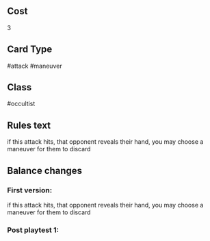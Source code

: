 ## Cost
3
## Card Type
#attack #maneuver 
## Class
#occultist 
## Rules text
if this attack hits, that opponent reveals their hand, you may choose a maneuver for them to discard
## Balance changes
### First version:
if this attack hits, that opponent reveals their hand, you may choose a maneuver for them to discard
### Post playtest 1:
